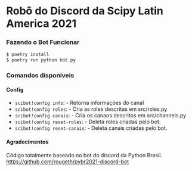 # Robô do Discord da Scipy Latin America 2021

### Fazendo o Bot Funcionar

```bash
$ poetry install
$ poetry run python bot.py
```

### Comandos disponíveis

#### Config

- `scibot!config info`: - Retorna informações do canal
- `scibot!config roles`: - Cria as roles descritas em src/roles.py
- `scibot!config canais`: - Cria os canaos descritos em src/channels.py
- `scibot!config reset-roles`: - Deleta roles criadas pelo bot.
- `scibot!config reset-canais`: - Deleta canais criadas pelo bot.

#### Agradecimentos

Código totalmente baseado no bot do discord da Python Brasil.
https://github.com/rougeth/pybr2021-discord-bot
